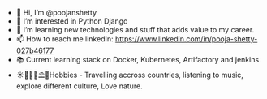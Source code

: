 - 👋 Hi, I’m @poojanshetty
- 👀 I’m interested in Python Django
- 🌱 I’m learning new technologies and stuff that adds value to my career.
- 📫 How to reach me linkedIn: https://www.linkedin.com/in/pooja-shetty-027b46177 
- 📚 Current learning stack on Docker, Kubernetes, Artifactory and jenkins
- ☀️🌊🍉🌴⛱️🍦Hobbies - Travelling accross countries, listening to music, explore different culture, Love nature.

<!---
poojanshetty/poojanshetty is a ✨ special ✨ repository because its `README.md` (this file) appears on your GitHub profile.
You can click the Preview link to take a look at your changes.
--->
